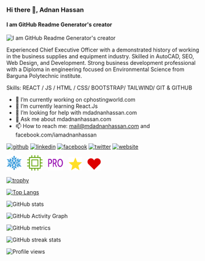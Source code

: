 ### Hi there 👋, Adnan Hassan 
#### I am GitHub Readme Generator's creator
![I am GitHub Readme Generator's creator](https://www.servermania.com/kb/wp-content/uploads/2022/04/KB-MERN-Featured.jpg)

Experienced Chief Executive Officer with a demonstrated history of working in the business supplies and equipment industry. Skilled in AutoCAD, SEO, Web Design, and Development. Strong business development professional with a Diploma in engineering focused on Environmental Science from Barguna Polytechnic institute.

Skills: REACT / JS / HTML / CSS/ BOOTSTRAP/ TAILWIND/ GIT & GITHUB

- 🔭 I’m currently working on cphostingworld.com 
- 🌱 I’m currently learning React.Js 
- 🤔 I’m looking for help with mdadnanhassan.com 
- 💬 Ask me about mdadnanhassan.com 
- 📫 How to reach me: mail@mdadnanhassan.com and  facebook.com/iamadnanhassan 


[<img src='https://cdn.jsdelivr.net/npm/simple-icons@3.0.1/icons/github.svg' alt='github' height='40'>](https://github.com/imadnanhassan)  [<img src='https://cdn.jsdelivr.net/npm/simple-icons@3.0.1/icons/linkedin.svg' alt='linkedin' height='40'>](https://www.linkedin.com/in/iamadnanhassan/)  [<img src='https://cdn.jsdelivr.net/npm/simple-icons@3.0.1/icons/facebook.svg' alt='facebook' height='40'>](https://www.facebook.com/iamadnanhassan)  [<img src='https://cdn.jsdelivr.net/npm/simple-icons@3.0.1/icons/twitter.svg' alt='twitter' height='40'>](https://twitter.com/imadnanhassan)  [<img src='https://cdn.jsdelivr.net/npm/simple-icons@3.0.1/icons/icloud.svg' alt='website' height='40'>](https://mdadnanhassan.com/)  

<a href='https://archiveprogram.github.com/'><img src='https://raw.githubusercontent.com/acervenky/animated-github-badges/master/assets/acbadge.gif' width='40' height='40'></a> <a href='https://docs.github.com/en/developers'><img src='https://raw.githubusercontent.com/acervenky/animated-github-badges/master/assets/devbadge.gif' width='40' height='40'></a> <a href='https://github.com/pricing'><img src='https://raw.githubusercontent.com/acervenky/animated-github-badges/master/assets/pro.gif' width='40' height='40'></a> <a href='https://stars.github.com/'><img src='https://raw.githubusercontent.com/acervenky/animated-github-badges/master/assets/starbadge.gif' width='35' height='35'></a> <a href='https://docs.github.com/en/github/supporting-the-open-source-community-with-github-sponsors'><img src='https://raw.githubusercontent.com/acervenky/animated-github-badges/master/assets/sponsorbadge.gif' width='35' height='35'></a> 

[![trophy](https://github-profile-trophy.vercel.app/?username=imadnanhassan)](https://github.com/ryo-ma/github-profile-trophy)

[![Top Langs](https://github-readme-stats.vercel.app/api/top-langs/?username=imadnanhassan)](https://github.com/anuraghazra/github-readme-stats)

![GitHub stats](https://github-readme-stats.vercel.app/api?username=imadnanhassan&show_icons=true)  

![GitHub Activity Graph](https://activity-graph.herokuapp.com/graph?username=imadnanhassan)  

![GitHub metrics](https://metrics.lecoq.io/imadnanhassan)  

![GitHub streak stats](https://github-readme-streak-stats.herokuapp.com/?user=imadnanhassan)  

![Profile views](https://gpvc.arturio.dev/imadnanhassan)  

